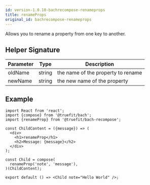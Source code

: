 ```yaml
---
id: version-1.0.10-bachrecompose-renameprops
title: renameProps
original_id: bachrecompose-renameprops
---
```


Allows you to rename a property from one key to another.

## Helper Signature

| Parameter | Type   | Description                        |
| --------- | ------ | ---------------------------------- |
| oldName   | string | the name of the property to rename |
| newName   | string | the new name of the property       |

## Example

```
import React from 'react';
import {compose} from '@truefit/bach';
import {renameProp} from '@truefit/bach-recompose';

const ChildContent = ({message}) => (
  <div>
    <h1>renameProp</h1>
    <h2>Message: {message}</h2>
  </div>
);

const Child = compose(
  renameProp('note', 'message'),
)(ChildContent);

export default () => <Child note="Hello World" />;
```
